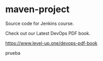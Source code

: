 # maven-project
Source code for Jenkins course.

Check out our Latest DevOps PDF book.

https://www.level-up.one/devops-pdf-book

prueba
